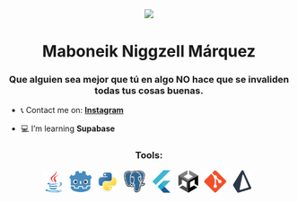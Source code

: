 
<div align="center">
  <img src="https://media3.giphy.com/media/v1.Y2lkPTc5MGI3NjExaWltcGpjbTI0czJ6Nm00ZGpoYjZjMTQxdmN5djRmdml2NTF5Y2FvcSZlcD12MV9pbnRlcm5hbF9naWZfYnlfaWQmY3Q9Zw/xUA7bdpLxQhsSQdyog/giphy.gif" width="200" />
   <h1 align="center">Maboneik Niggzell Márquez</h1>
    <h3 align="center">Que alguien sea mejor que tú en algo NO hace
que se invaliden todas tus cosas buenas.</h3>
</div>

- 📞 Contact me on:  **[Instagram](https://www.instagram.com/meibomarquez/)**

- 💻 I’m learning **Supabase**

<div align="center">
    <h3>Tools:</h3>
    <div align="center">
        <img src="https://github.com/devicons/devicon/blob/6910f0503efdd315c8f9b858234310c06e04d9c0/icons/java/java-original.svg#L1" title="Java" alt="Java" width="40" height="40"/>&nbsp;
        <img src="https://github.com/devicons/devicon/blob/6910f0503efdd315c8f9b858234310c06e04d9c0/icons/godot/godot-original.svg#L1" title="Godot" **alt="Godot" width="40" height="40"/>&nbsp;
        <img src="https://github.com/devicons/devicon/blob/6910f0503efdd315c8f9b858234310c06e04d9c0/icons/python/python-original.svg#L1" title="Python" alt="Python" width="40" height="40"/>&nbsp;
        <img src="https://github.com/devicons/devicon/blob/master/icons/postgresql/postgresql-original.svg" title="MySQL"  alt="MySQL" width="40" height="40"/>&nbsp;
        <img src="https://github.com/devicons/devicon/blob/6910f0503efdd315c8f9b858234310c06e04d9c0/icons/flutter/flutter-original.svg#L1"  title="Flutter" alt="Flutter" width="40" height="40"/>&nbsp;
        <img src="https://github.com/devicons/devicon/blob/6910f0503efdd315c8f9b858234310c06e04d9c0/icons/unity/unity-original.svg#L1" title="Unity" **alt="Unity" width="40" height="40"/>&nbsp;
        <img src="https://github.com/devicons/devicon/blob/master/icons/git/git-original.svg" title="Git" **alt="Git" width="40" height="40"/>&nbsp;
        <img src="https://github.com/devicons/devicon/blob/master/icons/prisma/prisma-original.svg" title="Git" **alt="Git" width="40" height="40"/>&nbsp;
      </div>
</div>

